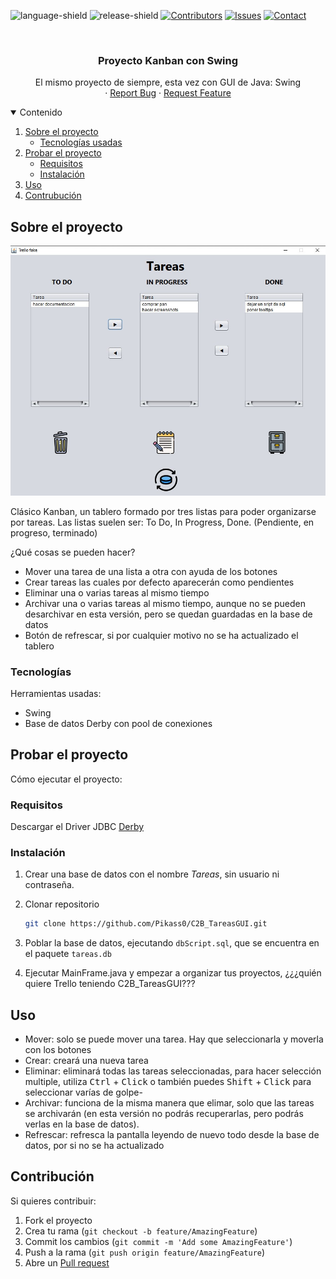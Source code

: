 <!--
*** Plantilla de readme hecha por othneildrew
-->


<!-- PROJECT SHIELDS -->
![language-shield]
![release-shield]
[![Contributors][contributors-shield]][contributors-url] 
[![Issues][issues-shield]][issues-url]
[![Contact][discord-shield]][discord-url]




<!-- PROJECT LOGO -->
<br />
<p align="center">
  <h3 align="center">Proyecto Kanban con Swing</h3>

  <p align="center">
    El mismo proyecto de siempre, esta vez con GUI de Java: Swing
    <br />
    ·
    <a href="https://github.com/Pikass0/C2B_TareasGUI/issues">Report Bug</a>
    ·
    <a href="https://github.com/Pikass0/C2B_TareasGUI/issues">Request Feature</a>
  </p>
</p>



<!-- TABLE OF CONTENTS -->
<details open="open">
  <summary>Contenido</summary>
  <ol>
    <li>
      <a href="#sobre-el-proyecto">Sobre el proyecto</a>
      <ul>
        <li><a href="#tecnologías">Tecnologías usadas</a></li>
      </ul>
    </li>
    <li>
      <a href="#probar-el-proyecto">Probar el proyecto</a>
      <ul>
        <li><a href="#requisitos">Requisitos</a></li>
        <li><a href="#instalación">Instalación</a></li>
      </ul>
    </li>
    <li><a href="#uso">Uso</a></li>
    <li><a href="#contribución">Contrubución</a></li>
  </ol>
</details>



<!-- ABOUT THE PROJECT -->
## Sobre el proyecto

![product-screenshot]<!--(https://example.com) por si se quiere metir link-->

Clásico Kanban, un tablero formado por tres listas para poder organizarse por tareas. Las listas suelen ser: To Do, In Progress, Done. (Pendiente, en progreso, terminado)

¿Qué cosas se pueden hacer?
* Mover una tarea de una lista a otra con ayuda de los botones
* Crear tareas las cuales por defecto aparecerán como pendientes
* Eliminar una o varias tareas al mismo tiempo
* Archivar una o varias tareas al mismo tiempo, aunque no se pueden desarchivar en esta versión, pero se quedan guardadas en la base de datos
* Botón de refrescar, si por cualquier motivo no se ha actualizado el tablero


### Tecnologías

Herramientas usadas:
* Swing
* Base de datos Derby con pool de conexiones



<!-- GETTING STARTED -->
## Probar el proyecto

Cómo ejecutar el proyecto:

### Requisitos

Descargar el Driver JDBC [Derby](http://db.apache.org/derby/derby_downloads.html)


### Instalación

1. Crear una base de datos con el nombre _Tareas_, sin usuario ni contraseña.

2. Clonar repositorio
   ```sh
   git clone https://github.com/Pikass0/C2B_TareasGUI.git
   ```

3. Poblar la base de datos, ejecutando `dbScript.sql`, que se encuentra en el paquete `tareas.db`

4. Ejecutar MainFrame.java y empezar a organizar tus proyectos, ¿¿¿quién quiere Trello teniendo C2B_TareasGUI???


<!-- USAGE EXAMPLES -->
## Uso

* Mover: solo se puede mover una tarea. Hay que seleccionarla y moverla con los botones
* Crear: creará una nueva tarea
* Eliminar: eliminará todas las tareas seleccionadas, para hacer selección multiple, utiliza <kbd>Ctrl</kbd> + <kbd>Click</kbd> o también puedes <kbd>Shift</kbd> + <kbd>Click</kbd> para seleccionar varías de golpe-
* Archivar: funciona de la misma manera que elimar, solo que las tareas se archivarán (en esta versión no podrás recuperarlas, pero podrás verlas en la base de datos).
* Refrescar: refresca la pantalla leyendo de nuevo todo desde la base de datos, por si no se ha actualizado


<!-- CONTRIBUTING -->
## Contribución

Si quieres contribuir:

1. Fork el proyecto
2. Crea tu rama (`git checkout -b feature/AmazingFeature`)
3. Commit los cambios (`git commit -m 'Add some AmazingFeature'`)
4. Push a la rama (`git push origin feature/AmazingFeature`)
5. Abre un [Pull request](https://github.com/Pikass0/C2B_TareasGUI/pulls)






<!-- MARKDOWN LINKS & IMAGES -->
<!-- https://www.markdownguide.org/basic-syntax/#reference-style-links -->

[language-shield]: https://img.shields.io/badge/language-black?style=flat&logo=java
[release-shield]: https://img.shields.io/badge/release%20date-Nov%202020-lightgrey

[discord-shield]: https://img.shields.io/badge/chat-on%20discord-7289da.svg?style=flat&logo=discord
[discord-url]: https://www.discord.com/users/290575161869205504
[contributors-shield]: https://img.shields.io/github/contributors/Pikass0/C2B_TareasGUI?color=green
[contributors-url]: https://github.com/Pikass0/C2B_TareasGUI/graphs/contributors
[issues-shield]: https://img.shields.io/github/issues-raw/Pikass0/C2B_TareasGUI?color=orange
[issues-url]: https://github.com/Pikass0/C2B_TareasGUI/issues
[linkedin-shield]: https://img.shields.io/badge/-LinkedIn-black.svg?style=flat&logo=linkedin&color=blue

[product-screenshot]: images/readme_swing.jpg
